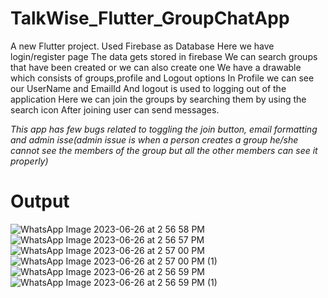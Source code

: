 # TalkWise_Flutter_GroupChatApp

A new Flutter project.
Used Firebase as Database
Here we have login/register page
The data gets stored in firebase
We can search groups that have been created or we can also create one
We have a drawable which consists of groups,profile and Logout options
In Profile we can see our UserName and EmailId 
And logout is used to logging out of the application
Here we can join the groups by searching them by using the search icon
After joining user can send messages.





*This app has few bugs related to toggling the join button, email formatting and admin isse(admin issue is when a person creates a group he/she cannot see the members of the group but all the other members can see it properly)*


# Output

![WhatsApp Image 2023-06-26 at 2 56 58 PM](https://github.com/Shubham1479/TalkWise-Firebase-Flutter/assets/114805129/145e820d-1d2a-426d-ac83-fbc8bfed027a)
![WhatsApp Image 2023-06-26 at 2 56 57 PM](https://github.com/Shubham1479/TalkWise-Firebase-Flutter/assets/114805129/d3fcf8ac-ccab-45b2-a60c-58ef0228680d)
![WhatsApp Image 2023-06-26 at 2 57 00 PM](https://github.com/Shubham1479/TalkWise-Firebase-Flutter/assets/114805129/35ba5d1e-ee05-410d-8f2b-728ee69f1084)
![WhatsApp Image 2023-06-26 at 2 57 00 PM (1)](https://github.com/Shubham1479/TalkWise-Firebase-Flutter/assets/114805129/cb0b0633-1701-41a9-aa0d-b094a22db7de)
![WhatsApp Image 2023-06-26 at 2 56 59 PM](https://github.com/Shubham1479/TalkWise-Firebase-Flutter/assets/114805129/653ae575-b509-413a-83f6-9ff2ee44be37)
![WhatsApp Image 2023-06-26 at 2 56 59 PM (1)](https://github.com/Shubham1479/TalkWise-Firebase-Flutter/assets/114805129/4854e34a-ff77-4986-ba94-0cddf8a8d01f)
